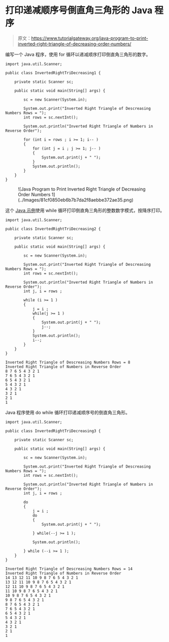 # 打印递减顺序号倒直角三角形的 Java 程序

> 原文：<https://www.tutorialgateway.org/java-program-to-print-inverted-right-triangle-of-decreasing-order-numbers/>

编写一个 Java 程序，使用 for 循环以递减顺序打印倒直角三角形的数字。

```
import java.util.Scanner;

public class InvertedRightTriDecreasing1 {

	private static Scanner sc;

	public static void main(String[] args) {

		sc = new Scanner(System.in);	

		System.out.print("Inverted Right Triangle of Descreasing Numbers Rows = ");
		int rows = sc.nextInt();

		System.out.println("Inverted Right Triangle of Numbers in Reverse Order");

		for (int i = rows ; i >= 1; i-- ) 
		{
			for (int j = i ; j >= 1; j-- ) 	
			{
				System.out.print(j + " ");
			}
			System.out.println();
		}
	}
}
```

<figure class="wp-block-image size-large">![Java Program to Print Inverted Right Triangle of Decreasing Order Numbers 1](../Images/81cf0850eb6b7b7da2f8aebbe372ae35.png)</figure>

这个 [Java 示例](https://www.tutorialgateway.org/learn-java-programs/)使用 while 循环打印倒直角三角形的整数数字模式，按降序打印。

```
import java.util.Scanner;

public class InvertedRightTriDecreasing2 {

	private static Scanner sc;

	public static void main(String[] args) {

		sc = new Scanner(System.in);	

		System.out.print("Inverted Right Triangle of Descreasing Numbers Rows = ");
		int rows = sc.nextInt();

		System.out.println("Inverted Right Triangle of Numbers in Reverse Order");
		int j, i = rows ;

		while (i >= 1 ) 
		{
			j = i ;
			while(j >= 1 ) 	
			{
				System.out.print(j + " ");
				j--;
			}
			System.out.println();
			i--;
		}
	}
}
```

```
Inverted Right Triangle of Descreasing Numbers Rows = 8
Inverted Right Triangle of Numbers in Reverse Order
8 7 6 5 4 3 2 1 
7 6 5 4 3 2 1 
6 5 4 3 2 1 
5 4 3 2 1 
4 3 2 1 
3 2 1 
2 1 
1 
```

Java 程序使用 do while 循环打印递减顺序号的倒直角三角形。

```
import java.util.Scanner;

public class InvertedRightTriDecreasing3 {

	private static Scanner sc;

	public static void main(String[] args) {

		sc = new Scanner(System.in);	

		System.out.print("Inverted Right Triangle of Descreasing Numbers Rows = ");
		int rows = sc.nextInt();

		System.out.println("Inverted Right Triangle of Numbers in Reverse Order");
		int j, i = rows ;

		do
		{
			j = i ;
			do 	
			{
				System.out.print(j + " ");

			} while(--j >= 1 );

			System.out.println();

		} while (--i >= 1 );
	}
}
```

```
Inverted Right Triangle of Descreasing Numbers Rows = 14
Inverted Right Triangle of Numbers in Reverse Order
14 13 12 11 10 9 8 7 6 5 4 3 2 1 
13 12 11 10 9 8 7 6 5 4 3 2 1 
12 11 10 9 8 7 6 5 4 3 2 1 
11 10 9 8 7 6 5 4 3 2 1 
10 9 8 7 6 5 4 3 2 1 
9 8 7 6 5 4 3 2 1 
8 7 6 5 4 3 2 1 
7 6 5 4 3 2 1 
6 5 4 3 2 1 
5 4 3 2 1 
4 3 2 1 
3 2 1 
2 1 
1 
```